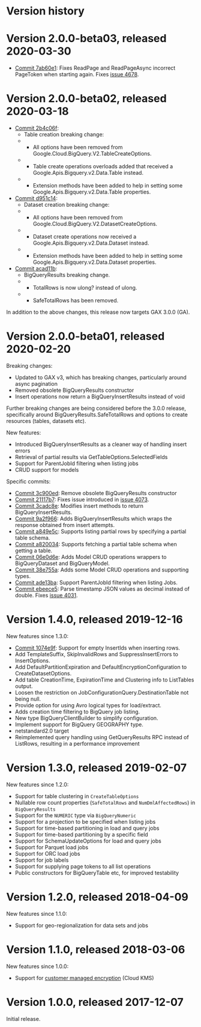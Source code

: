 # Version history

# Version 2.0.0-beta03, released 2020-03-30

- [Commit 7ab60e1](https://github.com/googleapis/google-cloud-dotnet/commit/7ab60e1): Fixes ReadPage and ReadPageAsync incorrect PageToken when starting again. Fixes [issue 4678](https://github.com/googleapis/google-cloud-dotnet/issues/4678).

# Version 2.0.0-beta02, released 2020-03-18

- [Commit 2b4c06f](https://github.com/googleapis/google-cloud-dotnet/commit/2b4c06f):
  - Table creation breaking change:
  -   * All options have been removed from Google.Cloud.BigQuery.V2.TableCreateOptions.
  -   * Table create operations overloads added that received a Google.Apis.Bigquery.v2.Data.Table instead.
  -   * Extension methods have been added to help in setting some Google.Apis.Bigquery.v2.Data.Table properties.
- [Commit d951c14](https://github.com/googleapis/google-cloud-dotnet/commit/d951c14):
  - Dataset creation breaking change:
  -   * All options have been removed from Google.Cloud.BigQuery.V2.DatasetCreateOptions.
  -   * Dataset create operations now received a Google.Apis.Bigquery.v2.Data.Dataset instead.
  -   * Extension methods have been added to help in setting some Google.Apis.Bigquery.v2.Data.Dataset properties.
- [Commit acad11b](https://github.com/googleapis/google-cloud-dotnet/commit/acad11b):
  - BigQueryResults breaking change.
  -   * TotalRows is now ulong? instead of ulong.
  -   * SafeTotalRows has been removed.
  
In addition to the above changes, this release now targets GAX 3.0.0 (GA).

# Version 2.0.0-beta01, released 2020-02-20

Breaking changes:

- Updated to GAX v3, which has breaking changes, particularly around async pagination
- Removed obsolete BigQueryResults constructor
- Insert operations now return a BigQueryInsertResults instead of void

Further breaking changes are being considered before the 3.0.0
release, specifically around BigQueryResults.SafeTotalRows and
options to create resources (tables, datasets etc).

New features:

- Introduced BigQueryInsertResults as a cleaner way of handling insert errors
- Retrieval of partial results via GetTableOptions.SelectedFields
- Support for ParentJobId filtering when listing jobs
- CRUD support for models

Specific commits:

- [Commit 3c900ed](https://github.com/googleapis/google-cloud-dotnet/commit/3c900ed): Remove obsolete BigQueryResults constructor
- [Commit 21117b7](https://github.com/googleapis/google-cloud-dotnet/commit/21117b7): Fixes issue introduced in [issue 4073](https://github.com/googleapis/google-cloud-dotnet/issues/4073).
- [Commit 3cadc8e](https://github.com/googleapis/google-cloud-dotnet/commit/3cadc8e): Modifies insert methods to return BigQueryInsertResults.
- [Commit 9a2f966](https://github.com/googleapis/google-cloud-dotnet/commit/9a2f966): Adds BigQueryInsertResults which wraps the response obtained from insert attempts.
- [Commit a849e5c](https://github.com/googleapis/google-cloud-dotnet/commit/a849e5c): Supports listing partial rows by specifying a partial table schema.
- [Commit a820034](https://github.com/googleapis/google-cloud-dotnet/commit/a820034): Supports fetching a partial table schema when getting a table.
- [Commit 06e0d6e](https://github.com/googleapis/google-cloud-dotnet/commit/06e0d6e): Adds Model CRUD operations wrappers to BigQueryDataset and BigQueryModel.
- [Commit 38e755a](https://github.com/googleapis/google-cloud-dotnet/commit/38e755a): Adds some Model CRUD operations and supporting types.
- [Commit ade13ba](https://github.com/googleapis/google-cloud-dotnet/commit/ade13ba): Support ParentJobId filtering when listing Jobs.
- [Commit ebeece5](https://github.com/googleapis/google-cloud-dotnet/commit/ebeece5): Parse timestamp JSON values as decimal instead of double. Fixes [issue 4031](https://github.com/googleapis/google-cloud-dotnet/issues/4031).

# Version 1.4.0, released 2019-12-16

New features since 1.3.0:

- [Commit 1074e9f](https://github.com/googleapis/google-cloud-dotnet/commit/1074e9f): Support for empty InsertIds when inserting rows.
- Add TemplateSuffix, SkipInvalidRows and SuppressInsertErrors to InsertOptions.
- Add DefaultPartitionExpiration and DefaultEncryptionConfiguration to CreateDatasetOptions.
- Add table CreationTime, ExpirationTime and Clustering info to ListTables output.
- Loosen the restriction on JobConfigurationQuery.DestinationTable not being null.
- Provide option for using Avro logical types for load/extract.
- Adds creation time filtering to BigQuery job listing.
- New type BigQueryClientBuilder to simplify configuration.
- Implement support for BigQuery GEOGRAPHY type.
- netstandard2.0 target
- Reimplemented query handling using GetQueryResults RPC instead of ListRows,
  resulting in a performance improvement

# Version 1.3.0, released 2019-02-07

New features since 1.2.0:

- Support for table clustering in `CreateTableOptions`
- Nullable row count properties (`SafeTotalRows` and `NumDmlAffectedRows`) in `BigQueryResults`
- Support for the `NUMERIC` type via `BigQueryNumeric`
- Support for a projection to be specified when listing jobs
- Support for time-based partitioning in load and query jobs
- Support for time-based partitioning by a specific field
- Support for SchemaUpdateOptions for load and query jobs
- Support for Parquet load jobs
- Support for ORC load jobs
- Support for job labels
- Support for supplying page tokens to all list operations
- Public constructors for BigQueryTable etc, for improved testability

# Version 1.2.0, released 2018-04-09

New features since 1.1.0:

- Support for geo-regionalization for data sets and jobs

# Version 1.1.0, released 2018-03-06

New features since 1.0.0:

- Support for [customer managed encryption](https://cloud.google.com/bigquery/docs/customer-managed-encryption)
  (Cloud KMS)

# Version 1.0.0, released 2017-12-07

Initial release.
